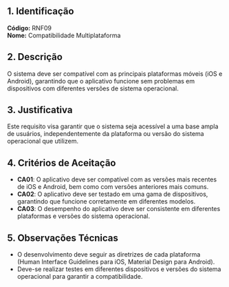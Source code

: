 ## 1. Identificação  
**Código:** RNF09  
**Nome:** Compatibilidade Multiplataforma  

## 2. Descrição  
O sistema deve ser compatível com as principais plataformas móveis (iOS e Android), garantindo que o aplicativo funcione sem problemas em dispositivos com diferentes versões de sistema operacional.  

## 3. Justificativa  
Este requisito visa garantir que o sistema seja acessível a uma base ampla de usuários, independentemente da plataforma ou versão do sistema operacional que utilizem.  

## 4. Critérios de Aceitação  
- **CA01**: O aplicativo deve ser compatível com as versões mais recentes de iOS e Android, bem como com versões anteriores mais comuns.  
- **CA02**: O aplicativo deve ser testado em uma gama de dispositivos, garantindo que funcione corretamente em diferentes modelos.  
- **CA03**: O desempenho do aplicativo deve ser consistente em diferentes plataformas e versões do sistema operacional.

## 5. Observações Técnicas  
- O desenvolvimento deve seguir as diretrizes de cada plataforma (Human Interface Guidelines para iOS, Material Design para Android).  
- Deve-se realizar testes em diferentes dispositivos e versões do sistema operacional para garantir a compatibilidade.
